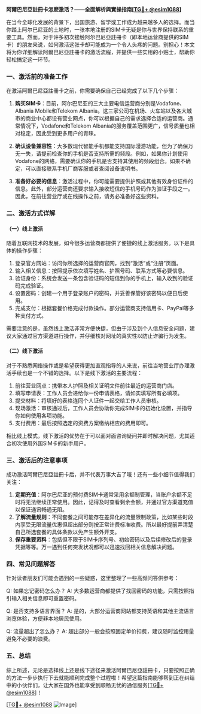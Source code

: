 **阿爾巴尼亞註冊卡怎麽激活？——全面解析與實操指南[[TG💪+ @esim1088](https://t.me/s/esim1088)]**

在当今全球化发展的背景下，出国旅游、留学或工作成为越来越多人的选择。而当你踏上阿尔巴尼亚的土地时，一张本地注册的SIM卡无疑是你与世界保持联系的重要工具。然而，对于许多初次接触阿尔巴尼亞註冊卡（即本地运营商提供的SIM卡）的朋友来说，如何激活这张卡却可能成为一个令人头疼的问题。别担心！本文将为你详细解读阿爾巴尼亞註冊卡的激活流程，并提供一些实用的小贴士，帮助你轻松搞定这一环节。

### 一、激活前的准备工作

在激活阿爾巴尼亞註冊卡之前，你需要确保自己已经完成了以下几个步骤：

1. **购买SIM卡**：目前，阿尔巴尼亚的三大主要电信运营商分别是Vodafone、Albania Mobile和Telekom Albania。这三家公司在机场、火车站以及各大城市的商业中心都设有营业网点，你可以根据自己的需求选择合适的运营商。通常情况下，Vodafone和Telekom Albania的服务覆盖范围更广，信号质量也相对稳定，因此受到更多用户的青睐。

2. **确认设备兼容性**：大多数现代智能手机都能支持国际漫游功能，但为了确保万无一失，请提前检查你的手机是否支持所需的频段。例如，如果你计划使用Vodafone的网络，需要确认你的手机是否支持其使用的频段组合。如果不确定，可以直接联系手机厂商客服或者查阅设备说明书。

3. **准备好必要的信息**：激活过程中，你可能需要提供护照或其他有效身份证件的信息。此外，部分运营商还要求输入接收短信的手机号码作为验证手段之一。因此，在前往营业厅或在线操作之前，请务必准备好这些资料。

### 二、激活方式详解

#### （一）线上激活

随着互联网技术的发展，如今很多运营商都提供了便捷的线上激活服务。以下是具体的操作步骤：

1. 登录官方网站：访问你所选择的运营商官网，找到“激活”或“注册”页面。
2. 输入相关信息：按照提示依次填写姓名、护照号码、联系方式等必要信息。
3. 验证身份：系统会发送一条包含验证码的短信到你的手机上，输入收到的验证码完成验证。
4. 设置密码：创建一个用于登录账户的密码，并妥善保管好该密码以便日后使用。
5. 完成支付：根据套餐价格完成付款操作。部分运营商支持信用卡、PayPal等多种支付方式。

需要注意的是，虽然线上激活非常方便快捷，但由于涉及到个人信息安全问题，建议大家通过官方渠道进行操作，并仔细核对网址的真实性以防止诈骗行为发生。

#### （二）线下激活

对于不熟悉网络操作或是希望获得更加直观指导的人来说，前往当地营业厅办理激活手续也是一个不错的选择。以下是线下激活的主要流程：

1. 前往营业网点：携带本人护照及相关证明文件前往最近的运营商门店。
2. 填写申请表：工作人员会递给你一份申请表格，请如实填写所有必填项。
3. 提交材料：将填好的表格连同个人证件一起交给工作人员审核。
4. 现场激活：审核通过后，工作人员会协助你完成SIM卡的初始化设置，并指导你如何使用各项功能。
5. 支付费用：最后按照选定的资费方案缴纳相应的费用即可。

相比线上模式，线下激活的优势在于可以面对面咨询疑问并即时解决问题，尤其适合初次使用外国SIM卡的新手用户。

### 三、激活后的注意事项

成功激活阿爾巴尼亞註冊卡后，并不代表万事大吉了哦！还有一些小细节值得我们关注：

1. **定期充值**：阿尔巴尼亚的预付费SIM卡通常采用余额制管理，当账户余额不足时将无法继续正常使用。因此，记得及时查看剩余金额，并通过官方渠道充值以保证通讯畅通无阻。
2. **了解流量规则**：不同套餐之间可能存在差异化的流量限制政策，比如某些时段内享受无限流量优惠但超出部分则按正常计费标准收费。所以最好提前弄清楚自己所选套餐的具体条款以免产生额外开支。
3. **保存重要资料**：包括但不限于SIM卡序列号、初始密码以及后续修改后的登录凭据等等。万一遇到任何突发状况都可以迅速找回相关信息解决问题。

### 四、常见问题解答

针对读者朋友们可能会遇到的一些疑惑，这里整理了一些高频问答供参考：

Q: 如果忘记密码怎么办？
A: 大多数运营商都提供了找回密码的功能，只需按照指引输入相关信息即可重置密码。

Q: 是否支持多语言界面？
A: 是的，大部分运营商网站都支持英语和其他主流语言浏览体验，方便非本地居民使用。

Q: 流量超出了怎么办？
A: 超出部分一般会按照固定单价扣费，建议随时监控用量避免不必要的浪费。

### 五、总结

综上所述，无论是选择线上还是线下途径来激活阿爾巴尼亞註冊卡，只要按照正确的方法一步步执行下去就能顺利完成整个过程啦！希望这篇指南能够帮到正在纠结中的小伙伴们，让大家在国外也能享受到顺畅无忧的通信服务[[TG💪+ @esim1088](https://t.me/s/esim1088)]！

[[TG💪+ @esim1088](https://t.me/s/esim1088) ![Image](https://i.postimg.cc/4NQfJmqS/Snipaste-2025-05-13-00-14-12.png)]